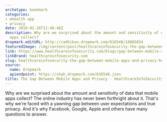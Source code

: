 ```yaml
---
archetype: bookmark
categories:
- mhealth app
- privacy
date: 2019-02-26T11:48:46Z
description: Why are we surprised about the amount and sensitivity of data that mobile
  apps collect?
dropmark.editURL: http://radhikan.dropmark.com/616548/18085654
featuredImage: /img/content/post/healthcareinfosecurity-the-gap-between-mobile-apps-and-privacy-healthcareinfosecurity.jpg
link: https://www.healthcareinfosecurity.com/blogs/gap-between-mobile-apps-privacy-p-2725
linkBrand: healthcareinfosecurity.com
slug: healthcareinfosecurity-the-gap-between-mobile-apps-and-privacy-healthcareinfosecurity
source:
  name: Dropmark
  apiendpoint: https://shah.dropmark.com/616548.json
title: The Gap Between Mobile Apps and Privacy - HealthcareInfoSecurity
---
```

Why are we surprised about the amount and sensitivity of data that mobile apps collect? The online industry has never been forthright about it. That's why we're faced with a yawning gap between user expectations and true privacy. And it's why Facebook, Google, Apple and others have many questions to answer.